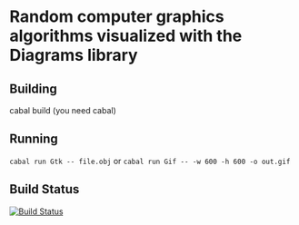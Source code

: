 # Random computer graphics algorithms visualized with the Diagrams library

## Building

cabal build (you need cabal)

## Running

```cabal run Gtk -- file.obj```
or
```cabal run Gif -- -w 600 -h 600 -o out.gif```

## Build Status

[![Build Status](https://travis-ci.org/hasufell/CGA.png)](https://travis-ci.org/hasufell/CGA)
